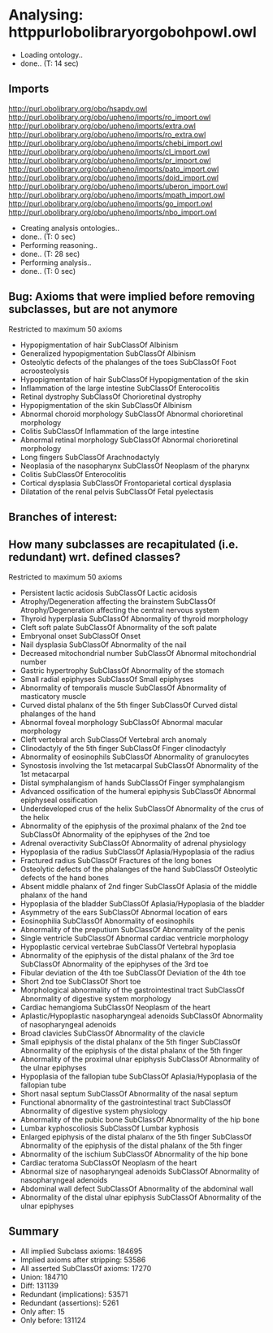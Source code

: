 # Analysing: httppurlobolibraryorgobohpowl.owl
* Loading ontology..
* done.. (T: 14 sec)
## Imports
http://purl.obolibrary.org/obo/hsapdv.owl
http://purl.obolibrary.org/obo/upheno/imports/ro_import.owl
http://purl.obolibrary.org/obo/upheno/imports/extra.owl
http://purl.obolibrary.org/obo/upheno/imports/ro_extra.owl
http://purl.obolibrary.org/obo/upheno/imports/chebi_import.owl
http://purl.obolibrary.org/obo/upheno/imports/cl_import.owl
http://purl.obolibrary.org/obo/upheno/imports/pr_import.owl
http://purl.obolibrary.org/obo/upheno/imports/pato_import.owl
http://purl.obolibrary.org/obo/upheno/imports/doid_import.owl
http://purl.obolibrary.org/obo/upheno/imports/uberon_import.owl
http://purl.obolibrary.org/obo/upheno/imports/mpath_import.owl
http://purl.obolibrary.org/obo/upheno/imports/go_import.owl
http://purl.obolibrary.org/obo/upheno/imports/nbo_import.owl
* Creating analysis ontologies..
* done.. (T: 0 sec)
* Performing reasoning..
* done.. (T: 28 sec)
* Performing analysis..
* done.. (T: 0 sec)
## Bug: Axioms that were implied before removing subclasses, but are not anymore
Restricted to maximum 50 axioms
* Hypopigmentation of hair SubClassOf Albinism
* Generalized hypopigmentation SubClassOf Albinism
* Osteolytic defects of the phalanges of the toes SubClassOf Foot acroosteolysis
* Hypopigmentation of hair SubClassOf Hypopigmentation of the skin
* Inflammation of the large intestine SubClassOf Enterocolitis
* Retinal dystrophy SubClassOf Chorioretinal dystrophy
* Hypopigmentation of the skin SubClassOf Albinism
* Abnormal choroid morphology SubClassOf Abnormal chorioretinal morphology
* Colitis SubClassOf Inflammation of the large intestine
* Abnormal retinal morphology SubClassOf Abnormal chorioretinal morphology
* Long fingers SubClassOf Arachnodactyly
* Neoplasia of the nasopharynx SubClassOf Neoplasm of the pharynx
* Colitis SubClassOf Enterocolitis
* Cortical dysplasia SubClassOf Frontoparietal cortical dysplasia
* Dilatation of the renal pelvis SubClassOf Fetal pyelectasis
## Branches of interest: 
## How many subclasses are recapitulated (i.e. redundant) wrt. defined classes?
Restricted to maximum 50 axioms
* Persistent lactic acidosis SubClassOf Lactic acidosis
* Atrophy/Degeneration affecting the brainstem SubClassOf Atrophy/Degeneration affecting the central nervous system
* Thyroid hyperplasia SubClassOf Abnormality of thyroid morphology
* Cleft soft palate SubClassOf Abnormality of the soft palate
* Embryonal onset SubClassOf Onset
* Nail dysplasia SubClassOf Abnormality of the nail
* Decreased mitochondrial number SubClassOf Abnormal mitochondrial number
* Gastric hypertrophy SubClassOf Abnormality of the stomach
* Small radial epiphyses SubClassOf Small epiphyses
* Abnormality of temporalis muscle SubClassOf Abnormality of masticatory muscle
* Curved distal phalanx of the 5th finger SubClassOf Curved distal phalanges of the hand
* Abnormal foveal morphology SubClassOf Abnormal macular morphology
* Cleft vertebral arch SubClassOf Vertebral arch anomaly
* Clinodactyly of the 5th finger SubClassOf Finger clinodactyly
* Abnormality of eosinophils SubClassOf Abnormality of granulocytes
* Synostosis involving the 1st metacarpal SubClassOf Abnormality of the 1st metacarpal
* Distal symphalangism of hands SubClassOf Finger symphalangism
* Advanced ossification of the humeral epiphysis SubClassOf Abnormal epiphyseal ossification
* Underdeveloped crus of the helix SubClassOf Abnormality of the crus of the helix
* Abnormality of the epiphysis of the proximal phalanx of the 2nd toe SubClassOf Abnormality of the epiphyses of the 2nd toe
* Adrenal overactivity SubClassOf Abnormality of adrenal physiology
* Hypoplasia of the radius SubClassOf Aplasia/Hypoplasia of the radius
* Fractured radius SubClassOf Fractures of the long bones
* Osteolytic defects of the phalanges of the hand SubClassOf Osteolytic defects of the hand bones
* Absent middle phalanx of 2nd finger SubClassOf Aplasia of the middle phalanx of the hand
* Hypoplasia of the bladder SubClassOf Aplasia/Hypoplasia of the bladder
* Asymmetry of the ears SubClassOf Abnormal location of ears
* Eosinophilia SubClassOf Abnormality of eosinophils
* Abnormality of the preputium SubClassOf Abnormality of the penis
* Single ventricle SubClassOf Abnormal cardiac ventricle morphology
* Hypoplastic cervical vertebrae SubClassOf Vertebral hypoplasia
* Abnormality of the epiphysis of the distal phalanx of the 3rd toe SubClassOf Abnormality of the epiphyses of the 3rd toe
* Fibular deviation of the 4th toe SubClassOf Deviation of the 4th toe
* Short 2nd toe SubClassOf Short toe
* Morphological abnormality of the gastrointestinal tract SubClassOf Abnormality of digestive system morphology
* Cardiac hemangioma SubClassOf Neoplasm of the heart
* Aplastic/Hypoplastic nasopharyngeal adenoids SubClassOf Abnormality of nasopharyngeal adenoids
* Broad clavicles SubClassOf Abnormality of the clavicle
* Small epiphysis of the distal phalanx of the 5th finger SubClassOf Abnormality of the epiphysis of the distal phalanx of the 5th finger
* Abnormality of the proximal ulnar epiphysis SubClassOf Abnormality of the ulnar epiphyses
* Hypoplasia of the fallopian tube SubClassOf Aplasia/Hypoplasia of the fallopian tube
* Short nasal septum SubClassOf Abnormality of the nasal septum
* Functional abnormality of the gastrointestinal tract SubClassOf Abnormality of digestive system physiology
* Abnormality of the pubic bone SubClassOf Abnormality of the hip bone
* Lumbar kyphoscoliosis SubClassOf Lumbar kyphosis
* Enlarged epiphysis of the distal phalanx of the 5th finger SubClassOf Abnormality of the epiphysis of the distal phalanx of the 5th finger
* Abnormality of the ischium SubClassOf Abnormality of the hip bone
* Cardiac teratoma SubClassOf Neoplasm of the heart
* Abnormal size of nasopharyngeal adenoids SubClassOf Abnormality of nasopharyngeal adenoids
* Abdominal wall defect SubClassOf Abnormality of the abdominal wall
* Abnormality of the distal ulnar epiphysis SubClassOf Abnormality of the ulnar epiphyses
## Summary
* All implied Subclass axioms: 184695
* Implied axioms after stripping: 53586
* All asserted SubClassOf axioms: 17270
* Union: 184710
* Diff: 131139
* Redundant (implications): 53571
* Redundant (assertions): 5261
* Only after: 15
* Only before: 131124
